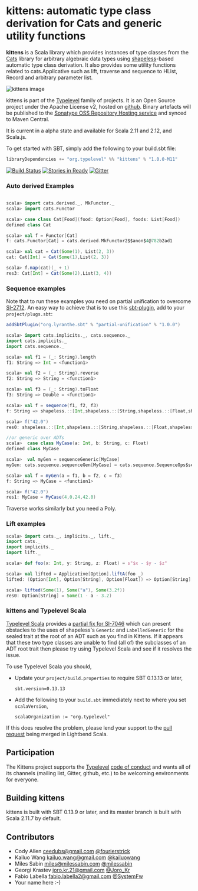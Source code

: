 # kittens: automatic type class derivation for Cats and generic utility functions

**kittens** is a Scala library which provides instances of type classes from the [Cats][cats] library for arbitrary
algebraic data types using [shapeless][shapeless]-based automatic type class derivation. It also provides some utility functions related to cats.Applicative such as lift, traverse and sequence to HList, Record and arbitrary parameter list.

![kittens image](http://plastic-idolatry.com/erik/kittens2x.png)

kittens is part of the [Typelevel][typelevel] family of projects. It is an Open Source project under the Apache
License v2, hosted on [github][source]. Binary artefacts will be published to the [Sonatype OSS Repository Hosting
service][sonatype] and synced to Maven Central.

It is current in a alpha state and available for Scala 2.11 and 2.12, and Scala.js.

To get started with SBT, simply add the following to your build.sbt file:

```Scala
libraryDependencies += "org.typelevel" %% "kittens" % "1.0.0-M11"
```

[![Build Status](https://api.travis-ci.org/milessabin/kittens.png?branch=master)](https://travis-ci.org/milessabin/kittens)
[![Stories in Ready](https://badge.waffle.io/milessabin/kittens.png?label=Ready)](https://waffle.io/milessabin/kittens)
[![Gitter](https://badges.gitter.im/Join%20Chat.svg)](https://gitter.im/milessabin/kittens)

### Auto derived Examples

```scala

scala> import cats.derived._, MkFunctor._
scala> import cats.Functor

scala> case class Cat[Food](food: Option[Food], foods: List[Food])
defined class Cat

scala> val f = Functor[Cat]
f: cats.Functor[Cat] = cats.derived.MkFunctor2$$anon$4@782b2ad1

scala> val cat = Cat(Some(1), List(2, 3))
cat: Cat[Int] = Cat(Some(1),List(2, 3))

scala> f.map(cat)(_ + 1)
res3: Cat[Int] = Cat(Some(2),List(3, 4))
```

### Sequence examples
Note that to run these examples you need on partial unification to overcome [SI-2712](https://github.com/scala/bug/issues/2712). An easy way to achieve that is to use this [sbt-plugin](https://github.com/fiadliel/sbt-partial-unification), add to your `project/plugs.sbt`:

```Scala
addSbtPlugin("org.lyranthe.sbt" % "partial-unification" % "1.0.0")
```


```scala
scala> import cats.implicits._, cats.sequence._
import cats.implicits._
import cats.sequence._

scala> val f1 = (_: String).length
f1: String => Int = <function1>

scala> val f2 = (_: String).reverse
f2: String => String = <function1>

scala> val f3 = (_: String).toFloat
f3: String => Double = <function1>

scala> val f = sequence(f1, f2, f3)
f: String => shapeless.::[Int,shapeless.::[String,shapeless.::[Float,shapeless.HNil]]] = <function1>

scala> f("42.0")
res0: shapeless.::[Int,shapeless.::[String,shapeless.::[Float,shapeless.HNil]]] = 4 :: 0.24 :: 42.0 :: HNil

//or generic over ADTs
scala>  case class MyCase(a: Int, b: String, c: Float)
defined class MyCase

scala>  val myGen = sequenceGeneric[MyCase]
myGen: cats.sequence.sequenceGen[MyCase] = cats.sequence.SequenceOps$sequenceGen@63ae3243

scala> val f = myGen(a = f1, b = f2, c = f3)
f: String => MyCase = <function1>

scala> f("42.0")
res1: MyCase = MyCase(4,0.24,42.0)

```

Traverse works similarly but you need a Poly.

### Lift examples

```scala
scala> import cats._, implicits._, lift._
import cats._
import implicits._
import lift._

scala> def foo(x: Int, y: String, z: Float) = s"$x - $y - $z"

scala> val lifted = Applicative[Option].liftA(foo _)
lifted: (Option[Int], Option[String], Option[Float]) => Option[String] = <function3>

scala> lifted(Some(1), Some("a"), Some(3.2f))
res0: Option[String] = Some(1 - a - 3.2)

```


[cats]: https://github.com/typelevel/cats
[shapeless]: https://github.com/milessabin/shapeless
[typelevel]: http://typelevel.org/
[source]: https://github.com/milessabin/kittens
[sonatype]: https://oss.sonatype.org/

### kittens and Typelevel Scala

[Typelevel Scala][tls] provides a [partial fix for SI-7046][si-7046-pr] which can present obstacles to the uses of
shapeless's `Generic` and `LabelledGeneric` for the sealed trait at the root of an ADT such as you find in Kittens. If
it appears that these two type classes are unable to find (all of) the subclasses of an ADT root trait then please try
using Typelevel Scala and see if it resolves the issue.

To use Typelevel Scala you should,

+ Update your `project/build.properties` to require SBT 0.13.13 or later,

  ```
  sbt.version=0.13.13
  ```

+ Add the following to your `build.sbt` immediately next to where you set `scalaVersion`,

  ```
  scalaOrganization := "org.typelevel"
  ```

If this does resolve the problem, please lend your support to the [pull request][si-7046-pr] being merged in Lightbend
Scala.

[tls]: https://github.com/typelevel/scala
[si-7046-pr]: https://github.com/scala/scala/pull/5284

## Participation

The Kittens project supports the [Typelevel][typelevel] [code of conduct][codeofconduct] and wants all of its
channels (mailing list, Gitter, github, etc.) to be welcoming environments for everyone.

[codeofconduct]: http://typelevel.org/conduct.html

## Building kittens

kittens is built with SBT 0.13.9 or later, and its master branch is built with Scala 2.11.7 by default.

## Contributors

+ Cody Allen <ceedubs@gmail.com> [@fourierstrick](https://twitter.com/fourierstrick)
+ Kailuo Wang <kailuo.wang@gmail.com> [@kailuowang](https://twitter.com/kailuowang)
+ Miles Sabin <miles@milessabin.com> [@milessabin](https://twitter.com/milessabin)
+ Georgi Krastev <joro.kr.21@gmail.com> [@Joro_Kr](https://twitter.com/joro_kr)
+ Fabio Labella <fabio.labella2@gmail.com> [@SystemFw]()
+ Your name here :-)
